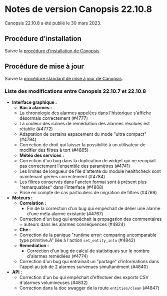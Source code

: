 # Notes de version Canopsis 22.10.8

Canopsis 22.10.8 a été publié le 30 mars 2023.

## Procédure d'installation

Suivre la [procédure d'installation de Canopsis](../guide-administration/installation/index.md).

## Procédure de mise à jour

Suivre la [procédure standard de mise à jour de Canopsis](../guide-administration/mise-a-jour/index.md).

### Liste des modifications entre Canopsis 22.10.7 et 22.10.8

*  **Interface graphique :**
    *  **Bac à alarmes :**
	* La chronologie des alarmes appelées dans l'historique s'affiche désormais correctement (#4777)
	* La couleur des icônes de remédiation des alarmes résolues est rétablie (#4772)
	* Adaptation de certains espacement du mode "ultra compact" (#4794)
	* Correction de droit qui laisser la possibilité à un utilisateur de modifier des filtres à tort (#4865)
    *  **Météo des services :**
	* Correction d'un bug dans la duplication de widget qui ne recopiait pas correctement l'ensemble des paramètres (#4741)
    * Les limites de longueur de file d'attente du module healthcheck sont maintenant gérées correctement (#4784)
    * Les filtres conservés dans l'ancien format sont à présent plus "remarquables" dans l'interface (#4808)
    * Prise en compte de cas particuliers de migration de filtres (#4769)
*  **Moteurs :**
    *  **Correlation :**
        * Fin de la correction d'un bug qui empêchait de délier une alarme d'une méta alarme existante (#4767)
	* Correction d'un bug qui empêchait la propagation des commentaires + auteurs dans les alarmes conséquences (#4824)
    *  **Che :**
	* Correction de la panique "runtime error: comparing uncomparable type primitive.A" liée à l'action `set_entity_info` (#4842)
    *  **Remediation :**
    	* Correction d'un bug de calcul de statistiques sur le nombre d'alarmes remédiées (#4774)
	* Correction d'un bug qui entrainait un "partage" d'informations dans l'appel au job de 2 alarmes survenues simultanément (#4840)
*  **API :**
    * Correction d'un bu qui empêchait d'effectuer des exports CSV d'alarmes volumineuses (#4832)
    * Correction dans la doc swagger de la route `entities/clean` (#4847)
